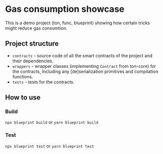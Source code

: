 # Gas consumption showcase
This is a demo project (ton, func, blueprint) showing how certain tricks might reduce gas consumtion.

## Project structure

-   `contracts` - source code of all the smart contracts of the project and their dependencies.
-   `wrappers` - wrapper classes (implementing `Contract` from ton-core) for the contracts, including any [de]serialization primitives and compilation functions.
-   `tests` - tests for the contracts.

## How to use

### Build

`npx blueprint build` or `yarn blueprint build`

### Test

`npx blueprint test` or `yarn blueprint test`